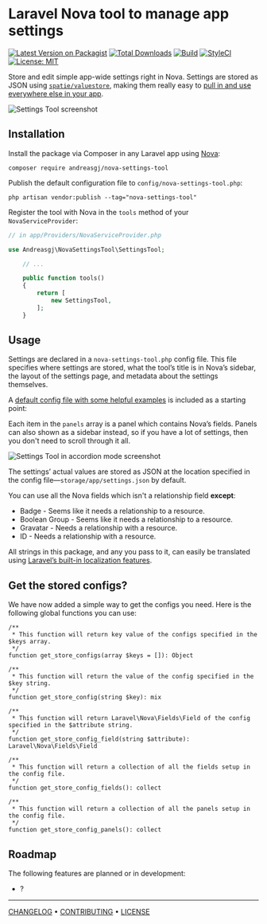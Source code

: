 Laravel Nova tool to manage app settings
========================================

[![Latest Version on Packagist](https://img.shields.io/packagist/v/Andreasgj/nova-settings-tool.svg?style=flat)](https://packagist.org/packages/Andreasgj/nova-settings-tool)
[![Total Downloads](https://img.shields.io/packagist/dt/Andreasgj/nova-settings-tool.svg?style=flat)](https://packagist.org/packages/Andreasgj/nova-settings-tool)
[![Build](https://github.com/Andreasgj/nova-settings-tool/workflows/CI/badge.svg)](https://github.com/Andreasgj/nova-settings-tool/actions)
[![StyleCI](https://github.styleci.io/repos/165178010/shield?branch=master&style=flat)](https://github.styleci.io/repos/165178010)
[![License: MIT](https://img.shields.io/badge/License-MIT-blue.svg?style=flat)](https://opensource.org/licenses/MIT)

Store and edit simple app-wide settings right in Nova. Settings are stored as JSON using [`spatie/valuestore`](https://github.com/spatie/valuestore), making them really easy to [pull in and use everywhere else in your app](https://laravel-news.com/global-application-settings).

![Settings Tool screenshot](settings-tool.png)

## Installation

Install the package via Composer in any Laravel app using [Nova](https://nova.laravel.com):

```shell
composer require andreasgj/nova-settings-tool
```

Publish the default configuration file to `config/nova-settings-tool.php`:

```shell
php artisan vendor:publish --tag="nova-settings-tool"
```

Register the tool with Nova in the `tools` method of your `NovaServiceProvider`:

```php
// in app/Providers/NovaServiceProvider.php

use Andreasgj\NovaSettingsTool\SettingsTool;

    // ...

    public function tools()
    {
        return [
            new SettingsTool,
        ];
    }
```

## Usage

Settings are declared in a `nova-settings-tool.php` config file. This file specifies where settings are stored, what the tool’s title is in Nova’s sidebar, the layout of the settings page, and metadata about the settings themselves.

A [default config file with some helpful examples](config/nova-settings-tool.php) is included as a starting point:

Each item in the `panels` array is a panel which contains Nova’s fields. Panels can also shown as a sidebar instead, so if you have a lot of settings, then you don't need to scroll through it all.

![Settings Tool in accordion mode screenshot](settings-tool-accordion.png)

The settings’ actual values are stored as JSON at the location specified in the config file—`storage/app/settings.json` by default.

You can use all the Nova fields which isn't a relationship field **except**:

- Badge - Seems like it needs a relationship to a resource.
- Boolean Group - Seems like it needs a relationship to a resource.
- Gravatar - Needs a relationship with a resource.
- ID - Needs a relationship with a resource.

All strings in this package, and any you pass to it, can easily be translated using [Laravel’s built-in localization features](https://laravel.com/docs/localization#using-translation-strings-as-keys).

## Get the stored configs?

We have now added a simple way to get the configs you need. Here is the following global functions you can use:

```
/**
 * This function will return key value of the configs specified in the $keys array.
 */
function get_store_configs(array $keys = []): Object

/**
 * This function will return the value of the config specified in the $key string.
 */
function get_store_config(string $key): mix

/**
 * This function will return Laravel\Nova\Fields\Field of the config specified in the $attribute string.
 */
function get_store_config_field(string $attribute): Laravel\Nova\Fields\Field

/**
 * This function will return a collection of all the fields setup in the config file.
 */
function get_store_config_fields(): collect

/**
 * This function will return a collection of all the panels setup in the config file.
 */
function get_store_config_panels(): collect
```

## Roadmap

The following features are planned or in development:
- ?

---

[CHANGELOG](CHANGELOG.md) • [CONTRIBUTING](CONTRIBUTING.md) • [LICENSE](LICENSE.md)

